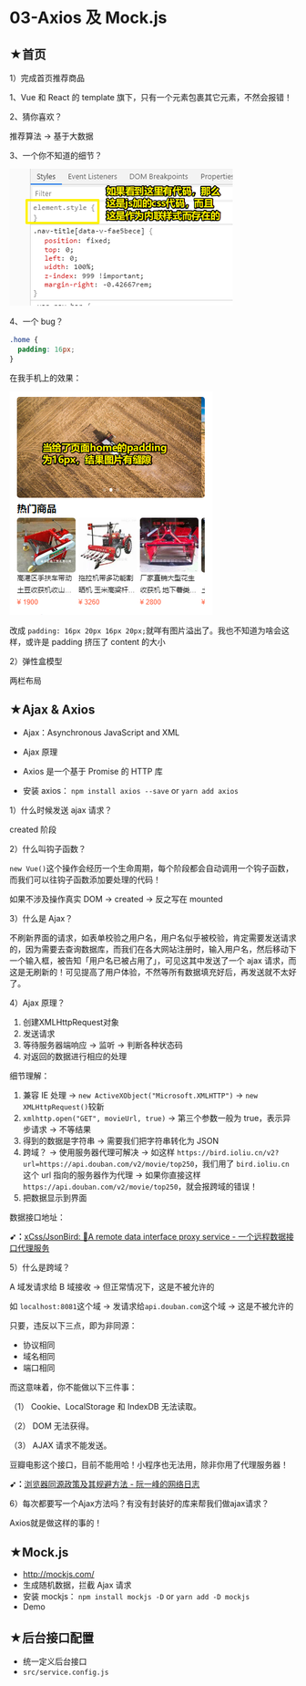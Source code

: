 # 03-Axios 及 Mock.js

## ★首页

1）完成首页推荐商品

1、Vue 和 React 的 template 旗下，只有一个元素包裹其它元素，不然会报错！

2、猜你喜欢？ 

推荐算法 -> 基于大数据

3、一个你不知道的细节？

![js 加样式 to 控制台](assets/img/2020-02-25-19-50-47.png)

4、一个 bug？

``` css
.home {
  padding: 16px;
}
```

在我手机上的效果：

![bug](assets/img/2020-02-26-11-55-28.png)

改成 `padding: 16px 20px 16px 20px;`就咩有图片溢出了。我也不知道为啥会这样，或许是 padding 挤压了 content 的大小

2）弹性盒模型

两栏布局

## ★Ajax & Axios

* Ajax：Asynchronous JavaScript and XML
* Ajax 原理

* Axios 是一个基于 Promise 的 HTTP 库
* 安装 axios： `npm install axios --save` or `yarn add axios` 

1）什么时候发送 ajax 请求？

created 阶段

2）什么叫钩子函数？

`new Vue()`这个操作会经历一个生命周期，每个阶段都会自动调用一个钩子函数，而我们可以往钩子函数添加要处理的代码！

如果不涉及操作真实 DOM -> created -> 反之写在 mounted

3）什么是 Ajax？

不刷新界面的请求，如表单校验之用户名，用户名似乎被校验，肯定需要发送请求的，因为需要去查询数据库，而我们在各大网站注册时，输入用户名，然后移动下一个输入框，被告知「用户名已被占用了」，可见这其中发送了一个 ajax 请求，而这是无刷新的！可见提高了用户体验，不然等所有数据填充好后，再发送就不太好了。

4）Ajax 原理？

1. 创建XMLHttpRequest对象
2. 发送请求
3. 等待服务器端响应 -> 监听 -> 判断各种状态码
4. 对返回的数据进行相应的处理


细节理解：

1. 兼容 IE 处理 -> `new ActiveXObject("Microsoft.XMLHTTP")` -> `new XMLHttpRequest()`较新
2. `xmlhttp.open("GET", movieUrl, true)` -> 第三个参数一般为 true，表示异步请求 -> 不等结果
3. 得到的数据是字符串 -> 需要我们把字符串转化为 JSON
4. 跨域？ -> 使用服务器代理可解决 -> 如这样 `https://bird.ioliu.cn/v2?url=https://api.douban.com/v2/movie/top250`，我们用了 `bird.ioliu.cn`这个 url 指向的服务器作为代理 -> 如果你直接这样 `https://api.douban.com/v2/movie/top250`，就会报跨域的错误！
5. 把数据显示到界面

数据接口地址：

**➹：**[xCss/JsonBird: 🐣A remote data interface proxy service - 一个远程数据接口代理服务](https://github.com/xCss/JsonBird)

5）什么是跨域？

A 域发请求给 B 域接收 -> 但正常情况下，这是不被允许的

如 `localhost:8081`这个域 -> 发请求给`api.douban.com`这个域 -> 这是不被允许的

只要，违反以下三点，即为非同源：

- 协议相同
- 域名相同
- 端口相同

而这意味着，你不能做以下三件事：

（1） Cookie、LocalStorage 和 IndexDB 无法读取。

（2） DOM 无法获得。

（3） AJAX 请求不能发送。

豆瓣电影这个接口，目前不能用哈！小程序也无法用，除非你用了代理服务器！

**➹：**[浏览器同源政策及其规避方法 - 阮一峰的网络日志](https://www.ruanyifeng.com/blog/2016/04/same-origin-policy.html)

6）每次都要写一个Ajax方法吗？有没有封装好的库来帮我们做ajax请求？

Axios就是做这样的事的！







## ★Mock.js

* <http://mockjs.com/>
* 生成随机数据，拦截 Ajax 请求
* 安装 mockjs： `npm install mockjs -D` or `yarn add -D mockjs` 
* Demo

## ★后台接口配置

* 统一定义后台接口
* `src/service.config.js` 
